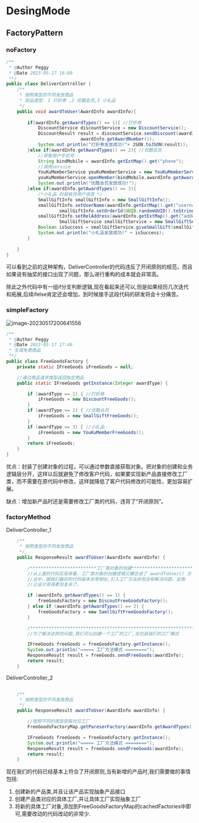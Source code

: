 # DesingMode
## FactoryPattern
### noFactory

~~~ java
/**
 * @Author Peggy
 * @Date 2023-05-17 16:09
 **/
public class DeliverController {
    /**
     * 按照类型的不同发放商品
     * 奖品类型: 1 打折券 ,2 优酷会员,3 小礼品
     */
    public void awardToUser(AwardInfo awardInfo){
        
        if(awardInfo.getAwardTypes() == 1){ //打折券
            DiscountService discountService = new DiscountService();
            DiscountResult result = discountService.sendDiscount(awardInfo.getUid(),
                            awardInfo.getAwardNumber());
            System.out.println("打折券发放成功!"+ JSON.toJSON(result));
        }else if(awardInfo.getAwardTypes() == 2){ //优酷会员
            //获取用户手机号
            String bindMobile = awardInfo.getExtMap().get("phone");
            //调用service
            YouKuMemberService youKuMemberService = new YouKuMemberService();
            youKuMemberService.openMember(bindMobile,awardInfo.getAwardNumber());
            System.out.println("优酷会员发放成功!");
        }else if(awardInfo.getAwardTypes() == 3){
            /*小礼品 封装收货用户信息 */
            SmallGiftInfo smallGiftInfo = new SmallGiftInfo();
            smallGiftInfo.setUserName(awardInfo.getExtMap().get("username"));
                    smallGiftInfo.setOrderId(UUID.randomUUID().toString());
            smallGiftInfo.setRelAddress(awardInfo.getExtMap().get("adderss"));
                    SmallGiftService smallGiftService = new SmallGiftService();
            Boolean isSuccess = smallGiftService.giveSmallGift(smallGiftInfo);
            System.out.println("小礼品发放成功!" + isSuccess);
        }
        
    }
}

~~~

可以看到之前的这种架构，DeliverController的代码违反了开闭原则的规范，而且如果说有抽奖的接口出现了问题，那么进行重构的成本就会非常高。

除此之外代码中有一组if分支判断逻辑,现在看起来还可以,但是如果经历几次迭代和拓展,后续ifelse肯定还会增加，到时候接手这段代码的研发将会十分痛苦。

### simpleFactory

![image-20230517200641556](https://peggy-note.oss-cn-hangzhou.aliyuncs.com/images/image-20230517200641556.png)

~~~ java
/**
 * @Author Peggy
 * @Date 2023-05-17 17:46
 * 生成免费商品
 **/
public class FreeGoodsFactory {
    private static IFreeGoods iFreeGoods = null;

    //通过商品请求类型返回指定商品
    public static IFreeGoods getInstance(Integer awardType) {

        if (awardType == 1) { //打折券
            iFreeGoods = new DiscountFreeGoods();
        }
        if (awardType == 2) { //优酷会员
            iFreeGoods = new SmallGiftFreeGoods();
        }
        if (awardType == 3) { //小礼品
            iFreeGoods = new YouKuMemberFreeGoods();
        }
        return iFreeGoods;
    }
}
~~~

优点：封装了创建对象的过程，可以通过参数直接获取对象。把对象的创建和业务逻辑层分开，这样以后就避免了修改客户代码，如果要实现新产品直接修改工厂类，而不需要在原代码中修改，这样就降低了客户代码修改的可能性，更加容易扩展。  

缺点：增加新产品时还是需要修改工厂类的代码，违背了“开闭原则”。

### factoryMethod



DeliverController_1

~~~ java
	/**
     * 按照类型的不同发放商品
     */
    public ResponseResult awardToUser(AwardInfo awardInfo) {

        /*************************工厂类对象的创建**************************/
        //从上面的代码实现来看，工厂类对象的创建逻辑又耦合进了 awardToUser() 方
        //法中，跟我们最初的代码版本非常相似,引入工厂方法非但没有解决问题，反倒
        //让设计变得更加复杂了。

        if (awardInfo.getAwardTypes() == 1) {
            freeGoodsFactory = new DiscoutFreeGoodsFactory();
        } else if (awardInfo.getAwardTypes() == 2) {
            freeGoodsFactory = new SamllGiftFreeGoodsFactory();
        }

        /***************************************************************/
        //为了解决这样的问题,我们可以创建一个工厂的工厂,去包装我们的工厂模式

        IFreeGoods freeGoods = freeGoodsFactory.getInstance();
        System.out.println("===== 工厂方法模式 ========");
        ResponseResult result = freeGoods.sendFreeGoods(awardInfo);
        return result;
    }
~~~

DeliverController_2

~~~ java
	
	/**
     * 按照类型的不同发放商品
     */
    public ResponseResult awardToUser(AwardInfo awardInfo) {

        //按照不同的类型获取对应工厂
        FreeGoodsFactoryMap.getPareserFactory(awardInfo.getAwardTypes());

        IFreeGoods freeGoods = freeGoodsFactory.getInstance();
        System.out.println("===== 工厂方法模式 ========");
        ResponseResult result = freeGoods.sendFreeGoods(awardInfo);
        return result;
    }
~~~

现在我们的代码已经基本上符合了开闭原则,当有新增的产品时,我们需要做的事情包括:

1. 创建新的产品类,并且让该产品实现抽象产品接口
2. 创建产品类对应的具体工厂,并让具体工厂实现抽象工厂
3. 将新的具体工厂对象,添加到FreeGoodsFactoryMap的cachedFactories中即可,需要改动的代码改动的非常少.  
